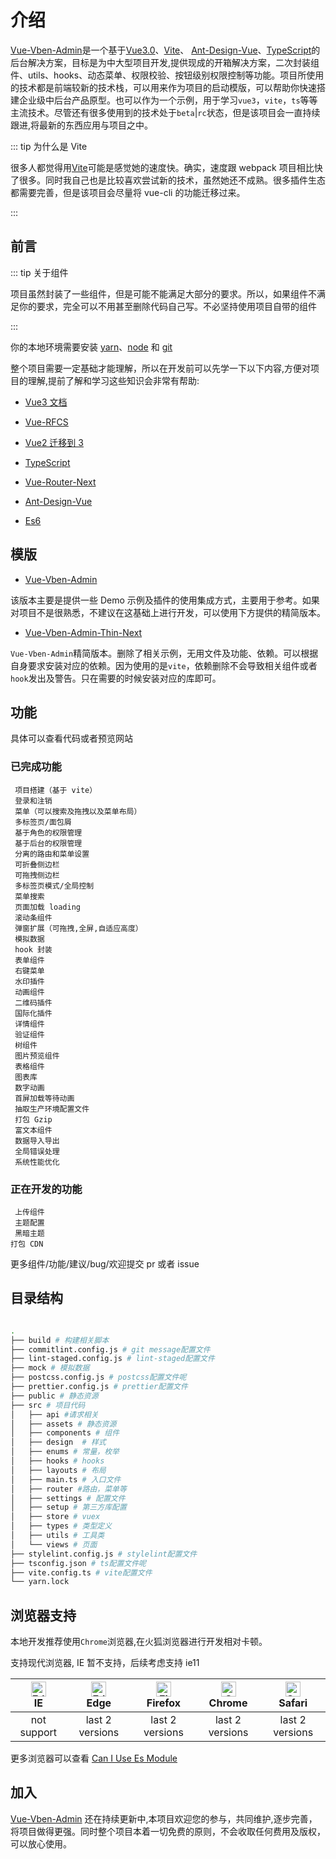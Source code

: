 # 介绍

[Vue-Vben-Admin](https://github.com/anncwb/vue-vben-admin)是一个基于[Vue3.0](https://github.com/vuejs/vue-next)、[Vite](https://github.com/vitejs/vite)、 [Ant-Design-Vue](https://2x.antdv.com/docs/vue/introduce-cn/)、[TypeScript](https://www.typescriptlang.org/)的后台解决方案，目标是为中大型项目开发,提供现成的开箱解决方案，二次封装组件、utils、hooks、动态菜单、权限校验、按钮级别权限控制等功能。项目所使用的技术都是前端较新的技术栈，可以用来作为项目的启动模版，可以帮助你快速搭建企业级中后台产品原型。也可以作为一个示例，用于学习`vue3`，`vite`，`ts`等等主流技术。尽管还有很多使用到的技术处于`beta`|`rc`状态，但是该项目会一直持续跟进,将最新的东西应用与项目之中。

::: tip 为什么是 Vite

很多人都觉得用[Vite](https://github.com/vitejs/vite)可能是感觉她的速度快。确实，速度跟 webpack 项目相比快了很多。同时我自己也是比较喜欢尝试新的技术，虽然她还不成熟。很多插件生态都需要完善，但是该项目会尽量将 vue-cli 的功能迁移过来。

:::

## 前言

::: tip 关于组件

项目虽然封装了一些组件，但是可能不能满足大部分的要求。所以，如果组件不满足你的要求，完全可以不用甚至删除代码自己写。不必坚持使用项目自带的组件

:::

你的本地环境需要安装 [yarn](https://yarnpkg.com/)、[node](http://nodejs.org/) 和 [git](https://git-scm.com/)

整个项目需要一定基础才能理解，所以在开发前可以先学一下以下内容,方便对项目的理解,提前了解和学习这些知识会非常有帮助:

- [Vue3 文档](https://v3.cn.vuejs.org/guide/installation.html#%E4%BD%BF%E7%94%A8-cdn-%E6%88%96%E6%B2%A1%E6%9C%89%E6%9E%84%E5%BB%BA%E5%B7%A5%E5%85%B7)

- [Vue-RFCS](https://github.com/vuejs/rfcs)

- [Vue2 迁移到 3](https://v3.cn.vuejs.org/guide/migration/introduction.html#%E6%A6%82%E8%A7%88)

- [TypeScript](https://www.typescriptlang.org/)

- [Vue-Router-Next](https://next.router.vuejs.org/)

- [Ant-Design-Vue](https://2x.antdv.com/docs/vue/introduce-cn/)

- [Es6](https://es6.ruanyifeng.com/)

## 模版

- [Vue-Vben-Admin](https://github.com/anncwb/vue-vben-admin)

该版本主要是提供一些 Demo 示例及插件的使用集成方式，主要用于参考。如果对项目不是很熟悉，不建议在这基础上进行开发，可以使用下方提供的精简版本。

- [Vue-Vben-Admin-Thin-Next](https://github.com/anncwb/vben-admin-thin-next)

`Vue-Vben-Admin`精简版本。删除了相关示例，无用文件及功能、依赖。可以根据自身要求安装对应的依赖。因为使用的是`vite`，依赖删除不会导致相关组件或者`hook`发出及警告。只在需要的时候安装对应的库即可。

## 功能

具体可以查看代码或者预览网站

### 已完成功能

```
 项目搭建（基于 vite）
 登录和注销
 菜单（可以搜索及拖拽以及菜单布局）
 多标签页/面包屑
 基于角色的权限管理
 基于后台的权限管理
 分离的路由和菜单设置
 可折叠侧边栏
 可拖拽侧边栏
 多标签页模式/全局控制
 菜单搜索
 页面加载 loading
 滚动条组件
 弹窗扩展（可拖拽,全屏,自适应高度）
 模拟数据
 hook 封装
 表单组件
 右键菜单
 水印插件
 动画组件
 二维码插件
 国际化插件
 详情组件
 验证组件
 树组件
 图片预览组件
 表格组件
 图表库
 数字动画
 首屏加载等待动画
 抽取生产环境配置文件
 打包 Gzip
 富文本组件
 数据导入导出
 全局错误处理
 系统性能优化
```

### 正在开发的功能

```
 上传组件
 主题配置
 黑暗主题
打包 CDN
```

更多组件/功能/建议/bug/欢迎提交 pr 或者 issue

## 目录结构

```bash

.
├── build # 构建相关脚本
├── commitlint.config.js # git message配置文件
├── lint-staged.config.js # lint-staged配置文件
├── mock # 模拟数据
├── postcss.config.js # postcss配置文件呢
├── prettier.config.js # prettier配置文件
├── public # 静态资源
├── src # 项目代码
│   ├── api #请求相关
│   ├── assets # 静态资源
│   ├── components # 组件
│   ├── design  # 样式
│   ├── enums # 常量，枚举
│   ├── hooks # hooks
│   ├── layouts # 布局
│   ├── main.ts # 入口文件
│   ├── router #路由，菜单等
│   ├── settings # 配置文件
│   ├── setup # 第三方库配置
│   ├── store # vuex
│   ├── types # 类型定义
│   ├── utils # 工具类
│   └── views # 页面
├── stylelint.config.js # stylelint配置文件
├── tsconfig.json # ts配置文件呢
├── vite.config.ts # vite配置文件
└── yarn.lock
```

## 浏览器支持

本地开发推荐使用`Chrome`浏览器,在火狐浏览器进行开发相对卡顿。

支持现代浏览器, IE 暂不支持，后续考虑支持 ie11

| [<img src="https://raw.githubusercontent.com/alrra/browser-logos/master/src/edge/edge_48x48.png" alt=" Edge" width="24px" height="24px" />](http://godban.github.io/browsers-support-badges/)</br>IE | [<img src="https://raw.githubusercontent.com/alrra/browser-logos/master/src/edge/edge_48x48.png" alt=" Edge" width="24px" height="24px" />](http://godban.github.io/browsers-support-badges/)</br>Edge | [<img src="https://raw.githubusercontent.com/alrra/browser-logos/master/src/firefox/firefox_48x48.png" alt="Firefox" width="24px" height="24px" />](http://godban.github.io/browsers-support-badges/)</br>Firefox | [<img src="https://raw.githubusercontent.com/alrra/browser-logos/master/src/chrome/chrome_48x48.png" alt="Chrome" width="24px" height="24px" />](http://godban.github.io/browsers-support-badges/)</br>Chrome | [<img src="https://raw.githubusercontent.com/alrra/browser-logos/master/src/safari/safari_48x48.png" alt="Safari" width="24px" height="24px" />](http://godban.github.io/browsers-support-badges/)</br>Safari |
| :-: | :-: | :-: | :-: | :-: |
| not support | last 2 versions | last 2 versions | last 2 versions | last 2 versions |

更多浏览器可以查看 [Can I Use Es Module](https://caniuse.com/?search=ES%20Module)

## 加入

[Vue-Vben-Admin](https://github.com/anncwb/vue-vben-admin) 还在持续更新中,本项目欢迎您的参与，共同维护,逐步完善，将项目做得更强。同时整个项目本着一切免费的原则，不会收取任何费用及版权，可以放心使用。
